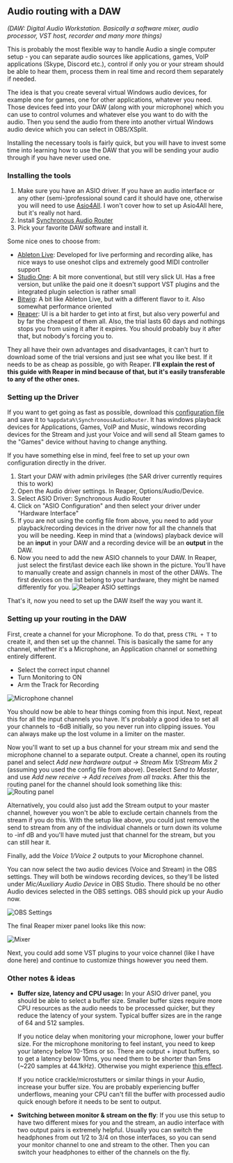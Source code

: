 ## Audio routing with a DAW

*(DAW: Digital Audio Workstation. Basically a software mixer, audio processor, VST host, recorder and many more things)*

This is probably the most flexible way to handle Audio a single computer setup - you can separate audio sources like applications,
games, VoIP applications (Skype, Discord etc.), control if only you or your stream should be able to hear them, process them
in real time and record them separately if needed.

The idea is that you create several virtual Windows audio devices, for example one for games, one for other applications,
whatever you need. Those devices feed into your DAW (along with your microphone) which you can use to control volumes and
whatever else you want to do with the audio. Then you send the audio from there into another virtual Windows audio device
which you can select in OBS/XSplit.

Installing the necessary tools is fairly quick, but you will have to invest some time into learning how to use
the DAW that you will be sending your audio through if you have never used one.

### Installing the tools

1. Make sure you have an ASIO driver. If you have an audio interface or any other (semi-)professional sound card it should have
one, otherwise you will need to use [Asio4All]. I won't cover how to set up Asio4All here, but it's really not hard.
2. Install [Synchronous Audio Router][SAR]
3. Pick your favorite DAW software and install it.

Some nice ones to choose from:

* [Ableton Live]: Developed for live performing and recording alike, has nice ways to use oneshot clips and extremely good MIDI
controller support
* [Studio One]: A bit more conventional, but still very slick UI. Has a free version, but unlike the paid one it doesn't support
VST plugins and the integrated plugin selection is rather small
* [Bitwig]: A bit like Ableton Live, but with a different flavor to it. Also somewhat performance oriented
* [Reaper]: UI is a bit harder to get into at first, but also very powerful and by far the cheapest of them all. Also, the trial
lasts 60 days and nothings stops you from using it after it expires. You should probably buy it after that, but nobody's forcing
you to.

They all have their own advantages and disadvantages, it can't hurt to download some of the trial versions and just see
what you like best. If it needs to be as cheap as possible, go with Reaper. **I'll explain the rest of this guide with Reaper
in mind because of that, but it's easily transferable to any of the other ones.**

### Setting up the Driver

If you want to get going as fast as possible, download this [configuration file][SAR config] and save it to `%appdata%\SynchronousAudioRouter`.
It has windows playback devices for Applications, Games, VoIP and Music, windows recording devices for the Stream and just your
Voice and will send all Steam games to the "Games" device without having to change anything.

If you have something else in mind, feel free to set up your own configuration directly in the driver.

1. Start your DAW with admin privileges (the SAR driver currently requires this to work)
2. Open the Audio driver settings. In Reaper, Options/Audio/Device.
3. Select ASIO Driver: Synchronous Audio Router
4. Click on "ASIO Configuration" and then select your driver under "Hardware Interface"
5. If you are not using the config file from above, you need to add your playback/recording devices in the driver now for
   all the channels that you will be needing. Keep in mind that a (windows) playback device will be an **input** in your DAW
   and a recording device will be an **output** in the DAW.
6. Now you need to add the new ASIO channels to your DAW. In Reaper, just select the first/last device each like shown
in the picture. You'll have to manually create and assign channels in most of the other DAWs. The first devices on the list
belong to your hardware, they might be named differently for you.
![Reaper ASIO settings](resources/reaper-settings.png)

That's it, now you need to set up the DAW itself the way you want it.

### Setting up your routing in the DAW

First, create a channel for your Microphone. To do that, press `CTRL + T` to create it, and then set up the channel. This
is basically the same for any channel, whether it's a Microphone, an Application channel or something entirely different.

* Select the correct input channel
* Turn Monitoring to ON
* Arm the Track for Recording

![Microphone channel](resources/reaper-channel.png)

You should now be able to hear things coming from this input. Next, repeat this for all the input channels you have.
It's probably a good idea to set all your channels to -6dB initially, so you never run into clipping issues. You can
always make up the lost volume in a limiter on the master.

Now you'll want to set up a bus channel for your stream mix and send the microphone channel to a separate output. Create
a channel, open its routing panel and select *Add new hardware output -> Stream Mix 1/Stream Mix 2* (assuming you used
the config file from above). Deselect *Send to Master*, and use *Add new receive -> Add receives from all tracks*. After
this the routing panel for the channel should look something like this: ![Routing panel](resources/stream-routing.png)

Alternatively, you could also just add the Stream output to your master channel, however you won't be able to exclude
certain channels from the stream if you do this. With the setup like above, you could just remove the send to stream from
any of the individual channels or turn down its volume to -inf dB and you'll have muted just that channel for the stream,
but you can still hear it.

Finally, add the *Voice 1/Voice 2* outputs to your Microphone channel.

You can now select the two audio devices (Voice and Stream) in the OBS settings. They will both be windows recording devices, so they'll
be listed under *Mic/Auxiliary Audio Device* in OBS Studio. There should be no other Audio devices selected in the OBS settings.
OBS should pick up your Audio now.

![OBS Settings](resources/obs-settings.png)

The final Reaper mixer panel looks like this now:

![Mixer](resources/reaper-mixer.png)

Next, you could add some VST plugins to your voice channel (like I have done here) and continue to customize things however
you need them.

### Other notes & ideas

* **Buffer size, latency and CPU usage:** In your ASIO driver panel, you should be able to select a buffer size. Smaller
buffer sizes require more CPU resources as the audio needs to be processed quicker, but they reduce the latency of your
system. Typical buffer sizes are in the range of 64 and 512 samples.

   If you notice delay when monitoring your microphone, lower your buffer size. For the microphone monitoring to feel
   instant, you need to keep your latency below 10-15ms or so. There are output + input buffers, so to get a latency below
   10ms, you need them to be shorter than 5ms (~220 samples at 44.1kHz). Otherwise you might experience [this effect][voice jammer].

   If you notice crackle/microstutters or similar things in your Audio, increase your buffer size. You are probably
   experiencing buffer underflows, meaning your CPU can't fill the buffer with processed audio quick enough before it
   needs to be sent to output.

* **Switching between monitor & stream on the fly**: If you use this setup to have two different mixes for you and the
stream, an audio interface with two output pairs is extremely helpful. Usually you can switch the headphones from out
1/2 to 3/4 on those interfaces, so you can send your monitor channel to one and stream to the other. Then you can switch
your headphones to either of the channels on the fly.


[SAR]: https://github.com/eiz/SynchronousAudioRouter/releases "Synchronous Audio Router"
[Asio4All]: http://www.asio4all.com/
[Ableton Live]: https://www.ableton.com
[Studio One]: http://studioone.presonus.com/
[Bitwig]: https://www.bitwig.com
[Reaper]: http://www.reaper.fm/
[SAR config]: resources/default.json
[voice jammer]: https://www.youtube.com/watch?v=hnaOpWCJwXU